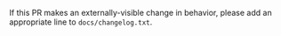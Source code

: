 If this PR makes an externally-visible change in behavior, please add an appropriate line to `docs/changelog.txt`.
